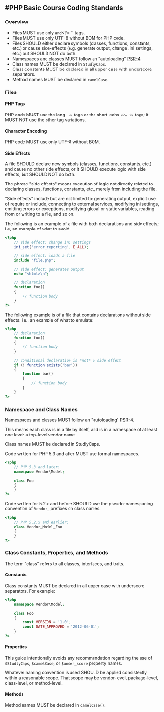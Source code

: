 #PHP Basic Course Coding Standards
---------------------------------

### Overview

-   Files MUST use only ``` and ```<?=``` tags.
-   Files MUST use only UTF-8 without BOM for PHP code.
-   Files SHOULD either declare symbols (classes, functions,
    constants, etc.) or cause side-effects (e.g. generate output, change
    .ini settings, etc.) but SHOULD NOT do both.
-   Namespaces and classes MUST follow an "autoloading"
    [PSR-4](http://www.php-fig.org/psr/psr-4/).
-   Class names MUST be declared in ```StudlyCaps```.
-   Class constants MUST be declared in all upper case with
    underscore separators.
-   Method names MUST be declared in ```camelCase```.

### Files

#### PHP Tags

PHP code MUST use the long ``` ?>``` tags or the short-echo ```<?= ?>```
tags; it MUST NOT use the other tag variations.

#### Character Encoding

PHP code MUST use only UTF-8 without BOM.

#### Side Effects

A file SHOULD declare new symbols (classes, functions, constants, etc.)
and cause no other side effects, or it SHOULD execute logic with side
effects, but SHOULD NOT do both.

The phrase "side effects" means execution of logic not directly related
to declaring classes, functions, constants, etc., merely from including
the file.

"Side effects" include but are not limited to: generating output,
explicit use of require or include, connecting to external services,
modifying ini settings, emitting errors or exceptions, modifying global
or static variables, reading from or writing to a file, and so on.

The following is an example of a file with both declarations and side
effects; i.e, an example of what to avoid:

```php
<?php
    // side effect: change ini settings
    ini_set('error_reporting', E_ALL);

    // side effect: loads a file
    include "file.php";

    // side effect: generates output
    echo "<html>\n";

    // declaration
    function foo()
    {
        // function body
    }
?>
```
The following example is of a file that contains declarations without
side effects; i.e., an example of what to emulate:

```php
<?php
    // declaration
    function foo()
    {
        // function body
    }

    // conditional declaration is *not* a side effect
    if (! function_exists('bar'))
    {
        function bar()
        {
            // function body
        }
    }
?>
```

### Namespace and Class Names

Namespaces and classes MUST follow an "autoloading"
[PSR-4](http://www.php-fig.org/psr/psr-4/).

This means each class is in a file by itself, and is in a namespace of
at least one level: a top-level vendor name.

Class names MUST be declared in StudlyCaps.

Code written for PHP 5.3 and after MUST use formal namespaces.

```php
<?php
    // PHP 5.3 and later:
    namespace Vendor\Model;

    class Foo
    {
    }
?>
```

Code written for 5.2.x and before SHOULD use the pseudo-namespacing
convention of ```Vendor_``` prefixes on class names.

```php
<?php
    // PHP 5.2.x and earlier:
    class Vendor_Model_Foo
    {
    }
?>
```

### Class Constants, Properties, and Methods

The term "class" refers to all classes, interfaces, and traits.

#### Constants

Class constants MUST be declared in all upper case with underscore
separators. For example:

```php
<?php
    namespace Vendor\Model;

    class Foo
    {
        const VERSION = '1.0';
        const DATE_APPROVED = '2012-06-01';
    }
?>
```

#### Properties

This guide intentionally avoids any recommendation regarding the use of
```$StudlyCaps```, ```$camelCase```, or ```$under_score``` property names.

Whatever naming convention is used SHOULD be applied consistently within
a reasonable scope. That scope may be vendor-level, package-level,
class-level, or method-level.

#### Methods

Method names MUST be declared in ```camelCase()```.
